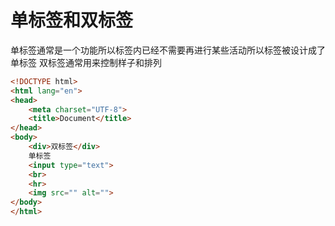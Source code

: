 # 单标签和双标签
单标签通常是一个功能所以标签内已经不需要再进行某些活动所以标签被设计成了单标签
双标签通常用来控制样子和排列

``` html
<!DOCTYPE html>
<html lang="en">
<head>
	<meta charset="UTF-8">
	<title>Document</title>
</head>
<body>
	<div>双标签</div>
	单标签
	<input type="text">
	<br>
	<hr>
	<img src="" alt="">
</body>
</html>
```